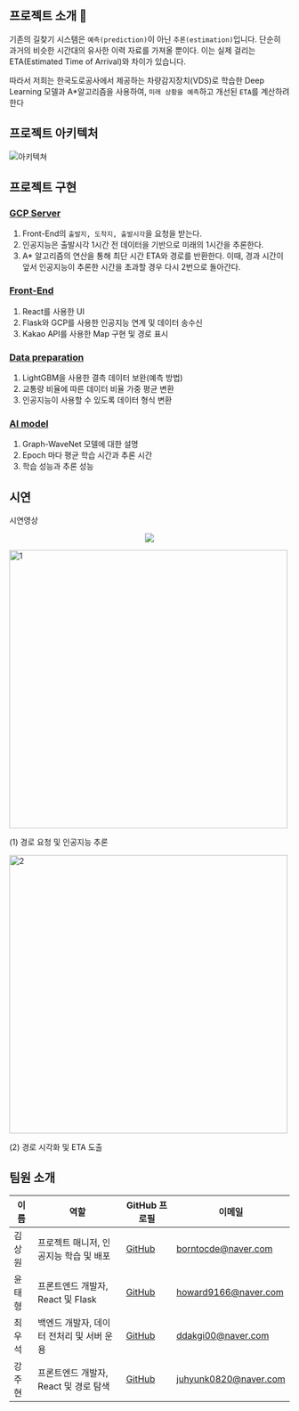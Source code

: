 ## 프로젝트 소개 👋

기존의 길찾기 시스템은 ``예측(prediction)``이 아닌 ``추론(estimation)``입니다. 단순히 과거의 비슷한 시간대의 유사한 이력 자료를 가져올 뿐이다. 이는 실제 걸리는 ETA(Estimated Time of Arrival)와 차이가 있습니다.

따라서 저희는 한국도로공사에서 제공하는 차량감지장치(VDS)로 학습한 Deep Learning 모델과 A*알고리즘을 사용하여, ``미래 상황을 예측``하고 개선된 ``ETA``를 계산하려 한다

## 프로젝트 아키텍처

![아키텍쳐](https://github.com/YunTaeng/Cap_map/assets/52120957/0d07637e-96ed-4110-ac43-d17f508fd003)
## 프로젝트 구현

### [GCP Server](https://github.com/AI-based-ETA/GCP-Server)
1. Front-End의 ``출발지, 도착지, 출발시각``을 요청을 받는다.
2. 인공지능은 출발시각 1시간 전 데이터을 기반으로 미래의 1시간을 추론한다.
3. A* 알고리즘의 연산을 통해 최단 시간 ETA와 경로를 반환한다. 이때, 경과 시간이 앞서 인공지능이 추론한 시간을 초과할 경우 다시 2번으로 돌아간다.

### [Front-End](https://github.com/AI-based-ETA/Capstone_Kakaomap)
1. React를 사용한 UI
2. Flask와 GCP를 사용한 인공지능 연계 및 데이터 송수신
3. Kakao API를 사용한 Map 구현 및 경로 표시

### [Data preparation](https://github.com/AI-based-ETA/Preprocessing)
1. LightGBM을 사용한 결측 데이터 보완(예측 방법)
2. 교통량 비율에 따른 데이터 비율 가중 평균 변환
3. 인공지능이 사용할 수 있도록 데이터 형식 변환

### [AI model](https://github.com/AI-based-ETA/pretrained_AI_Model/tree/main)
1. Graph-WaveNet 모델에 대한 설명
2. Epoch 마다 평균 학습 시간과 추론 시간
3. 학습 성능과 추론 성능

## 시연
시연영상
<p align="center">
<img src="https://github.com/YunTaeng/Cap_map/assets/52120957/68d35d5c-2773-4f49-accc-40dedf7b44f5">
</p>
<img width="500" alt="1" src="https://github.com/AI-based-ETA/.github/assets/65798779/c7e51af5-dfc3-4f5e-abf0-5602a7f5ec6e">

(1) 경로 요청 및 인공지능 추론

<img width="500" alt="2" src="https://github.com/AI-based-ETA/.github/assets/65798779/8b8ee40c-cfd8-4799-9413-949df2f95b37">

(2) 경로 시각화 및 ETA 도출

## 팀원 소개

| 이름 | 역할 | GitHub 프로필 | 이메일 |
|------|------|----------------|--------|
| 김상원 | 프로젝트 매니저, 인공지능 학습 및 배포 | [GitHub](https://github.com/daydream-er) | borntocde@naver.com |
| 윤태형 | 프론트엔드 개발자, React 및 Flask | [GitHub](https://github.com/YunTaeng) | howard9166@naver.com |
| 최우석 | 백엔드 개발자, 데이터 전처리 및 서버 운용 | [GitHub](https://github.com/ddakgi00) | ddakgi00@naver.com |
| 강주현 | 프론트엔드 개발자, React 및 경로 탐색 | [GitHub](https://github.com/juhyunk0820) | juhyunk0820@naver.com |
